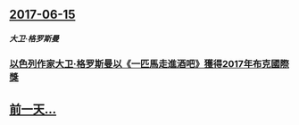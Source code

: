 ## [2017-06-15](/zh/news/2017/06/15/index.md)

##### 大卫·格罗斯曼
### [以色列作家大卫·格罗斯曼以《一匹馬走進酒吧》獲得2017年布克國際獎 ](/zh/news/2017/06/15/以色列作家大卫-格罗斯曼以-一匹馬走進酒吧-獲得2017年布克國際獎.md)
## [前一天...](/zh/news/2017/06/14/index.md)


